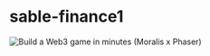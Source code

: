 # sable-finance1 
![Build a Web3 game in minutes (Moralis x Phaser)](https://raw.githubusercontent.com/Gould219/Sable-frontend/master/images/sable%20landing%20page.png)
